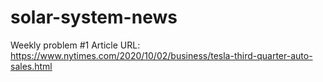# solar-system-news
Weekly problem #1
Article URL: https://www.nytimes.com/2020/10/02/business/tesla-third-quarter-auto-sales.html
